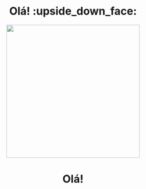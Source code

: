 

<h1 align="center">Olá! :upside_down_face:</h1>

<p align="center">
 <img src="https://media.discordapp.net/attachments/816888490955636747/864919456953401354/31_Sem_Titulo_20210714034422.png?width=497&height=472"  width="350"/>
       </p>
 <h1 align="center">Olá!</h1>

